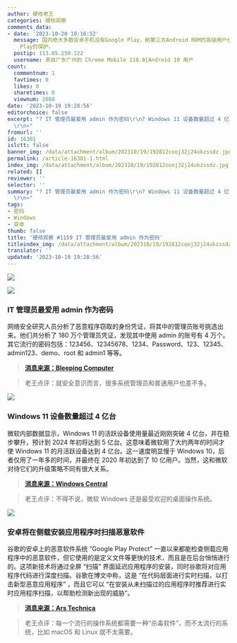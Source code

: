 ```yaml
---
author: 硬核老王
categories: 硬核观察
comments_data:
- date: '2023-10-20 10:16:52'
  message: 国内绝大多数安卓手机没有Google Play，刷第三方Android ROM的高级用户也不一定会安装Google服务和商店。这些设备不会获得Google
    Play的保护。
  postip: 113.65.250.122
  username: 来自广东广州的 Chrome Mobile 118.0|Android 10 用户
count:
  commentnum: 1
  favtimes: 0
  likes: 0
  sharetimes: 0
  viewnum: 2088
date: '2023-10-19 19:28:56'
editorchoice: false
excerpt: "? IT 管理员最爱用 admin 作为密码\r\n? Windows 11 设备数量超过 4 亿台\r\n? 安卓将在侧载安装应用程序时扫描恶意软件\r\n»
  \r\n»"
fromurl: ''
id: 16301
islctt: false
banner_img: /data/attachment/album/202310/19/192812cooj32j24ukzssdz.jpg
permalink: /article-16301-1.html
index_img: /data/attachment/album/202310/19/192812cooj32j24ukzssdz.jpg
related: []
reviewer: ''
selector: ''
summary: "? IT 管理员最爱用 admin 作为密码\r\n? Windows 11 设备数量超过 4 亿台\r\n? 安卓将在侧载安装应用程序时扫描恶意软件\r\n»
  \r\n»"
tags:
- 密码
- Windows
- 安卓
thumb: false
title: '硬核观察 #1159 IT 管理员最爱用 admin 作为密码'
titleindex_img: /data/attachment/album/202310/19/192812cooj32j24ukzssdz.jpg
translator: ''
updated: '2023-10-19 19:28:56'
---
```


![](/data/attachment/album/202310/19/192812cooj32j24ukzssdz.jpg)


![](/data/attachment/album/202310/19/192820h5cscxzj1hbuc1a6.jpg)


### IT 管理员最爱用 admin 作为密码


网络安全研究人员分析了恶意程序窃取的身份凭证，将其中的管理员账号挑选出来。他们共分析了 180 万个管理员凭证，发现其中使用 admin 的账号有 4 万个。其它流行的密码包括：123456、12345678、1234、Password、123、12345、admin123、demo、root 和 admin1 等等。



> 
> **[消息来源：Bleeping Computer](https://www.bleepingcomputer.com/news/security/over-40-000-admin-portal-accounts-use-admin-as-a-password/)**
> 
> 
> 



> 
> 老王点评：就安全意识而言，很多系统管理员和普通用户也差不多。
> 
> 
> 


![](/data/attachment/album/202310/19/192830m263nzxy3yvu6ryh.jpg)


### Windows 11 设备数量超过 4 亿台


微软内部数据显示，Windows 11 的活跃设备使用量最近刚刚突破 4 亿台，并在稳步攀升，预计到 2024 年初将达到 5 亿台。这意味着微软用了大约两年的时间才使 Windows 11 的月活跃设备达到 4 亿台。这一速度明显慢于 Windows 10，后者仅用了一年多的时间，并最终在 2020 年初达到了 10 亿用户。当然，这和微软对待它们的升级策略不同有很大关系。



> 
> **[消息来源：Windows Central](https://www.windowscentral.com/software-apps/windows-11/exclusive-windows-11-is-active-on-almost-half-a-billion-devices-ahead-of-microsofts-expectations)**
> 
> 
> 



> 
> 老王点评：不得不说，微软 Windows 还是最受欢迎的桌面操作系统。
> 
> 
> 


![](/data/attachment/album/202310/19/192841tt106phtkuh8k4ft.jpg)


### 安卓将在侧载安装应用程序时扫描恶意软件


谷歌的安卓上的恶意软件系统 “Google Play Protect” 一直以来都能检查侧载应用程序中的恶意软件，但它使用的是定义文件等更快的技术，而且是在后台悄悄进行的。这项新技术将通过全屏 “扫描” 界面延迟应用程序的安装，同时谷歌将对应用程序代码进行深度扫描。谷歌在博文中称，这是 “在代码层面进行实时扫描，以打击新型恶意应用程序” ，而且它可以 “在安装从未扫描过的应用程序时推荐进行实时应用程序扫描，以帮助检测新出现的威胁”。



> 
> **[消息来源：Ars Technica](https://arstechnica.com/gadgets/2023/10/android-will-now-scan-sideloaded-apps-for-malware-at-install-time/)**
> 
> 
> 



> 
> 老王点评：每一个流行的操作系统都需要一种“杀毒软件”，而不太流行的系统，比如 macOS 和 Linux 就不太需要。
> 
> 
>